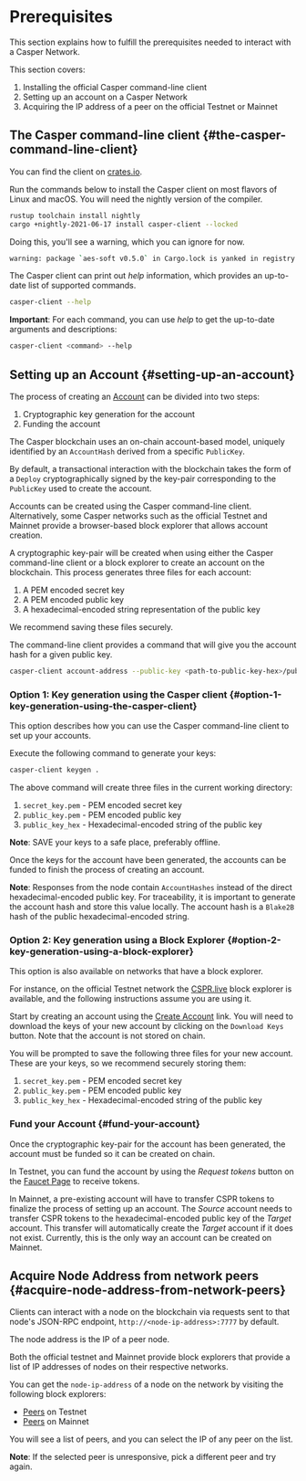 # Prerequisites

This section explains how to fulfill the prerequisites needed to interact with a Casper Network.

This section covers:

1.  Installing the official Casper command-line client
2.  Setting up an account on a Casper Network
3.  Acquiring the IP address of a peer on the official Testnet or Mainnet

## The Casper command-line client {#the-casper-command-line-client}

You can find the client on [crates.io](https://crates.io/crates/casper-client).

Run the commands below to install the Casper client on most flavors of Linux and macOS. You will need the nightly version of the compiler.

```bash
rustup toolchain install nightly
cargo +nightly-2021-06-17 install casper-client --locked
```

Doing this, you'll see a warning, which you can ignore for now.

```bash
warning: package `aes-soft v0.5.0` in Cargo.lock is yanked in registry `crates.io`, consider running without --locked
```

The Casper client can print out _help_ information, which provides an up-to-date list of supported commands.

```bash
casper-client --help
```

**Important**: For each command, you can use _help_ to get the up-to-date arguments and descriptions:

```bash
casper-client <command> --help
```

## Setting up an Account {#setting-up-an-account}

The process of creating an [Account](../design/accounts.md) can be divided into two steps:

1.  Cryptographic key generation for the account
2.  Funding the account

The Casper blockchain uses an on-chain account-based model, uniquely identified by an `AccountHash` derived from a specific `PublicKey`.

By default, a transactional interaction with the blockchain takes the form of a `Deploy` cryptographically signed by the key-pair corresponding to the `PublicKey` used to create the account.

Accounts can be created using the Casper command-line client. Alternatively, some Casper networks such as the official Testnet and Mainnet provide a browser-based block explorer that allows account creation.

A cryptographic key-pair will be created when using either the Casper command-line client or a block explorer to create an account on the blockchain. This process generates three files for each account:

1.  A PEM encoded secret key
2.  A PEM encoded public key
3.  A hexadecimal-encoded string representation of the public key

We recommend saving these files securely.

The command-line client provides a command that will give you the account hash for a given public key.

```bash
casper-client account-address --public-key <path-to-public-key-hex>/public_key_hex
```

### Option 1: Key generation using the Casper client {#option-1-key-generation-using-the-casper-client}

This option describes how you can use the Casper command-line client to set up your accounts.

Execute the following command to generate your keys:

```bash
casper-client keygen .
```

The above command will create three files in the current working directory:

1.  `secret_key.pem` - PEM encoded secret key
2.  `public_key.pem` - PEM encoded public key
3.  `public_key_hex` - Hexadecimal-encoded string of the public key

**Note**: SAVE your keys to a safe place, preferably offline.

Once the keys for the account have been generated, the accounts can be funded to finish the process of creating an account.

**Note**: Responses from the node contain `AccountHashes` instead of the direct hexadecimal-encoded public key. For traceability, it is important to generate the account hash and store this value locally. The account hash is a `Blake2B` hash of the public hexadecimal-encoded string.

### Option 2: Key generation using a Block Explorer {#option-2-key-generation-using-a-block-explorer}

This option is also available on networks that have a block explorer.

For instance, on the official Testnet network the [CSPR.live](https://testnet.cspr.live/) block explorer is available, and the following instructions assume you are using it.

Start by creating an account using the [Create Account](https://testnet.cspr.live/create-account) link. You will need to download the keys of your new account by clicking on the `Download Keys` button. Note that the account is not stored on chain.

You will be prompted to save the following three files for your new account. These are your keys, so we recommend securely storing them:

1.  `secret_key.pem` - PEM encoded secret key
2.  `public_key.pem` - PEM encoded public key
3.  `public_key_hex` - Hexadecimal-encoded string of the public key

### Fund your Account {#fund-your-account}

Once the cryptographic key-pair for the account has been generated, the account must be funded so it can be created on chain.

In Testnet, you can fund the account by using the _Request tokens_ button on the [Faucet Page](https://testnet.cspr.live/tools/faucet) to receive tokens.

In Mainnet, a pre-existing account will have to transfer CSPR tokens to finalize the process of setting up an account. The _Source_ account needs to transfer CSPR tokens to the hexadecimal-encoded public key of the _Target_ account. This transfer will automatically create the _Target_ account if it does not exist. Currently, this is the only way an account can be created on Mainnet.

## Acquire Node Address from network peers {#acquire-node-address-from-network-peers}

Clients can interact with a node on the blockchain via requests sent to that node's JSON-RPC endpoint, `http://<node-ip-address>:7777` by default.

The node address is the IP of a peer node.

Both the official testnet and Mainnet provide block explorers that provide a list of IP addresses of nodes on their respective networks.

You can get the `node-ip-address` of a node on the network by visiting the following block explorers:

-   [Peers](https://testnet.cspr.live/tools/peers) on Testnet
-   [Peers](https://cspr.live/tools/peers) on Mainnet

You will see a list of peers, and you can select the IP of any peer on the list.

**Note**: If the selected peer is unresponsive, pick a different peer and try again.
